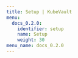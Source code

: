 ```yaml
---
title: Setup | KubeVault
menu:
  docs_0.2.0:
    identifier: setup
    name: Setup
    weight: 30
menu_name: docs_0.2.0
---
```


